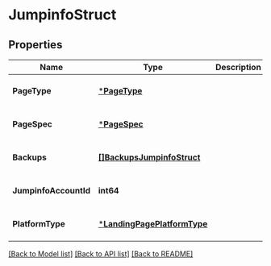# JumpinfoStruct

## Properties
Name | Type | Description | Notes
------------ | ------------- | ------------- | -------------
**PageType** | [***PageType**](PageType.md) |  | [optional] [default to null]
**PageSpec** | [***PageSpec**](page_spec.md) |  | [optional] [default to null]
**Backups** | [**[]BackupsJumpinfoStruct**](backups_jumpinfo_struct.md) |  | [optional] [default to null]
**JumpinfoAccountId** | **int64** |  | [optional] [default to null]
**PlatformType** | [***LandingPagePlatformType**](LandingPagePlatformType.md) |  | [optional] [default to null]

[[Back to Model list]](../README.md#documentation-for-models) [[Back to API list]](../README.md#documentation-for-api-endpoints) [[Back to README]](../README.md)



